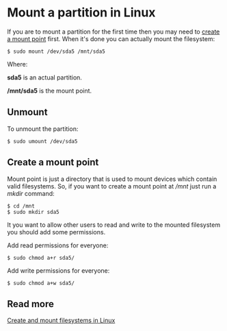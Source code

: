 
# Mount a partition in Linux

If you are to mount a partition for the first time then you may need to [create a mount point](#mountpoint) first. When it's done you can actually mount the filesystem:

    $ sudo mount /dev/sda5 /mnt/sda5

Where:

**sda5** is an actual partition. 

**/mnt/sda5** is the mount point.

## Unmount

To unmount the partition:
    
    $ sudo umount /dev/sda5

<a name="mountpoint"></a>

## Create a mount point

Mount point is just a directory that is used to mount devices which contain valid filesystems. So, if you want to create a mount point at */mnt* just run a *mkdir* command:

    $ cd /mnt
    $ sudo mkdir sda5

It you want to allow other users to read and write to the mounted filesystem you should add some permissions.

Add read permissions for everyone:
    
    $ sudo chmod a+r sda5/

Add write permissions for everyone:
    
    $ sudo chmod a+w sda5/

## Read more

[Create and mount filesystems in Linux](https://www.linuxsysadmins.com/create-and-mount-filesystems-in-linux/)